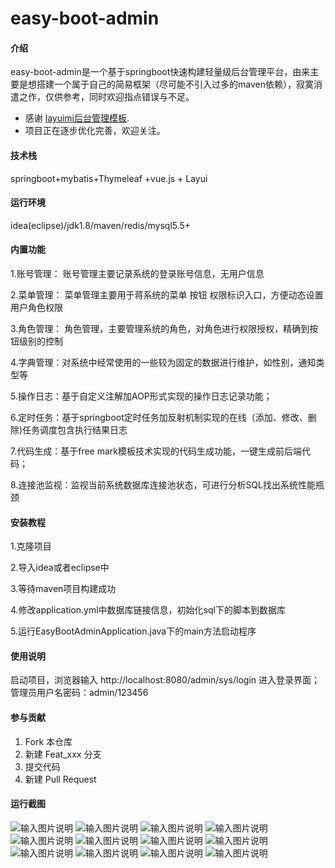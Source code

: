 # easy-boot-admin

#### 介绍
easy-boot-admin是一个基于springboot快速构建轻量级后台管理平台，由来主要是想搭建一个属于自己的简易框架（尽可能不引入过多的maven依赖），寂寞消遣之作，仅供参考，同时欢迎指点错误与不足。
- 感谢 [layuimi后台管理模板](https://gitee.com/zhongshaofa/layuimini/tree/v2).
- 项目正在逐步优化完善，欢迎关注。

#### 技术栈
springboot+mybatis+Thymeleaf +vue.js + Layui

#### 运行环境
idea(eclipse)/jdk1.8/maven/redis/mysql5.5+

#### 内置功能
1.账号管理： 账号管理主要记录系统的登录账号信息，无用户信息

2.菜单管理： 菜单管理主要用于蒋系统的菜单 按钮 权限标识入口，方便动态设置用户角色权限

3.角色管理： 角色管理，主要管理系统的角色，对角色进行权限授权，精确到按钮级别的控制

4.字典管理：对系统中经常使用的一些较为固定的数据进行维护，如性别，通知类型等

5.操作日志：基于自定义注解加AOP形式实现的操作日志记录功能；

6.定时任务：基于springboot定时任务加反射机制实现的在线（添加、修改、删除)任务调度包含执行结果日志

7.代码生成：基于free mark模板技术实现的代码生成功能，一键生成前后端代码；

8.连接池监视：监视当前系统数据库连接池状态，可进行分析SQL找出系统性能瓶颈


#### 安装教程

1.克隆项目

2.导入idea或者eclipse中

3.等待maven项目构建成功

4.修改application.yml中数据库链接信息，初始化sql下的脚本到数据库

5.运行EasyBootAdminApplication.java下的main方法启动程序


#### 使用说明
启动项目，浏览器输入 http://localhost:8080/admin/sys/login 进入登录界面；
管理员用户名密码：admin/123456


#### 参与贡献

1.  Fork 本仓库
2.  新建 Feat_xxx 分支
3.  提交代码
4.  新建 Pull Request


#### 运行截图
![输入图片说明](https://images.gitee.com/uploads/images/2021/0323/005452_5e26c1c6_1208466.png "登录界面.png")
![输入图片说明](https://images.gitee.com/uploads/images/2021/0323/005558_45a41836_1208466.png "首页.png")
![输入图片说明](https://images.gitee.com/uploads/images/2021/0323/005522_9691d408_1208466.png "菜单管理.png")
![输入图片说明](https://images.gitee.com/uploads/images/2021/0323/005534_0723d095_1208466.png "操作日志详情.png")
![输入图片说明](https://images.gitee.com/uploads/images/2021/0323/005620_029954f1_1208466.png "通知公告.png")
![输入图片说明](https://images.gitee.com/uploads/images/2021/0323/005637_ff69558a_1208466.png "字典管理.png")
![输入图片说明](https://images.gitee.com/uploads/images/2021/0323/005656_cb51ab76_1208466.png "文件管理.png")
![输入图片说明](https://images.gitee.com/uploads/images/2021/0323/005730_28ada6ba_1208466.png "角色管理.png")
![输入图片说明](https://images.gitee.com/uploads/images/2021/0323/005742_f2f1bda2_1208466.png "定时任务编辑.png")
![输入图片说明](https://images.gitee.com/uploads/images/2021/0323/005751_c826047d_1208466.png "定时任务.png")
![输入图片说明](https://images.gitee.com/uploads/images/2021/0323/005807_b4c8dd09_1208466.png "代码生成预览.png")
![输入图片说明](https://images.gitee.com/uploads/images/2021/0323/005818_53e845fc_1208466.png "SQL监控.png")
